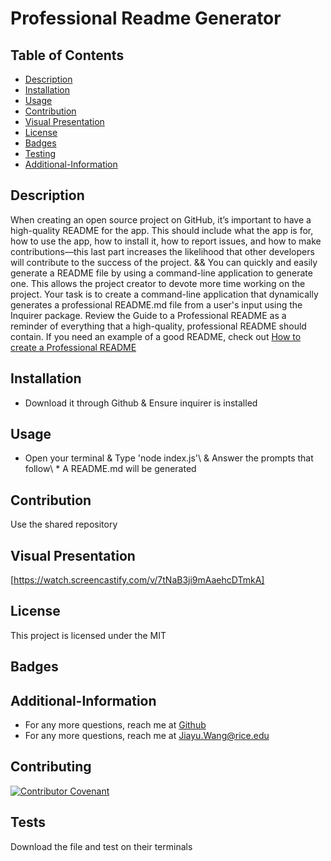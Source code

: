# Professional Readme Generator
  
  
  ## Table of Contents

  * [Description](#description)
  * [Installation](#installation)
  * [Usage](#usage)
  * [Contribution](#contribution)
  * [Visual Presentation](#Demo)
  * [License](#license)
  * [Badges](#badges)
  * [Testing](#testing)
  * [Additional-Information](#Additional-Information)
  
  ## Description 

  When creating an open source project on GitHub, it’s important to have a high-quality README for the app. This should include what the app is for, how to use the app, how to install it, how to report issues, and how to make contributions—this last part increases the likelihood that other developers will contribute to the success of the project. && You can quickly and easily generate a README file by using a command-line application to generate one. This allows the project creator to devote more time working on the project. Your task is to create a command-line application that dynamically generates a professional README.md file from a user's input using the Inquirer package. Review the Guide to a Professional README as a reminder of everything that a high-quality, professional README should contain. If you need an example of a good README, check out [How to create a Professional README](https://coding-boot-camp.github.io/full-stack/github/professional-readme-guide)

  ## Installation
  
  * Download it through Github & Ensure inquirer is installed
  
  ## Usage 
  
  * Open your terminal & Type 'node index.js'\ & Answer the prompts that follow\ * A README.md will be generated
  
  ## Contribution
  
  Use the shared repository 

  ## Visual Presentation
  [https://watch.screencastify.com/v/7tNaB3ji9mAaehcDTmkA]
  ## License
  
  This project is licensed under the MIT
  
  ## Badges
  
  

  ## Additional-Information
  
  * For any more questions, reach me at [Github](https://github.com/wangjiayususan)
  * For any more questions, reach me at Jiayu.Wang@rice.edu
  
  ## Contributing
  
  [![Contributor Covenant](https://img.shields.io/badge/Contributor%20Covenant-2.1-4baaaa.svg)](code_of_conduct.md)

  ## Tests
  
  Download the file and test on their terminals
